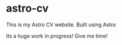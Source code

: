 # astro-cv

This is my Astro CV website. Built using Astro

Its a huge work in progress! Give me time!
